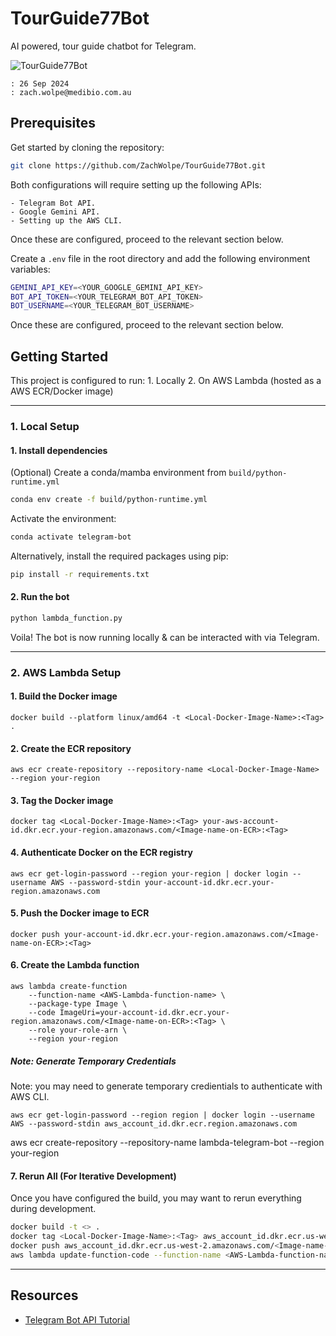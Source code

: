 # TourGuide77Bot

AI powered, tour guide chatbot for Telegram.

![TourGuide77Bot](https://github.com/ZachWolpe/TourGuide77Bot/blob/main/assets/architecture-dark.png)


```
: 26 Sep 2024
: zach.wolpe@medibio.com.au
```

## Prerequisites

Get started by cloning the repository:

```bash
git clone https://github.com/ZachWolpe/TourGuide77Bot.git
```

Both configurations will require setting up the following APIs:

    - Telegram Bot API.
    - Google Gemini API.
    - Setting up the AWS CLI.

Once these are configured, proceed to the relevant section below.

Create a `.env` file in the root directory and add the following environment variables:

```bash
GEMINI_API_KEY=<YOUR_GOOGLE_GEMINI_API_KEY>
BOT_API_TOKEN=<YOUR_TELEGRAM_BOT_API_TOKEN>
BOT_USERNAME=<YOUR_TELEGRAM_BOT_USERNAME>
```

Once these are configured, proceed to the relevant section below.


## Getting Started

This project is configured to run:
    1. Locally
    2. On AWS Lambda (hosted as a AWS ECR/Docker image)


-------------------------
### 1. Local Setup


####  1. Install dependencies

(Optional) Create a conda/mamba environment from `build/python-runtime.yml`

```bash
conda env create -f build/python-runtime.yml
```

Activate the environment:

```bash
conda activate telegram-bot
```

Alternatively, install the required packages using pip:

```bash
pip install -r requirements.txt
```

#### 2. Run the bot

```bash
python lambda_function.py
```

Voila! The bot is now running locally & can be interacted with via Telegram.

-------------------------
### 2. AWS Lambda Setup

#### 1. Build the Docker image

```
docker build --platform linux/amd64 -t <Local-Docker-Image-Name>:<Tag> .
```


#### 2. Create the ECR repository

```
aws ecr create-repository --repository-name <Local-Docker-Image-Name> --region your-region
```


#### 3. Tag the Docker image

```
docker tag <Local-Docker-Image-Name>:<Tag> your-aws-account-id.dkr.ecr.your-region.amazonaws.com/<Image-name-on-ECR>:<Tag>
```

#### 4. Authenticate Docker on the ECR registry
```
aws ecr get-login-password --region your-region | docker login --username AWS --password-stdin your-account-id.dkr.ecr.your-region.amazonaws.com
```


#### 5. Push the Docker image to ECR

```
docker push your-account-id.dkr.ecr.your-region.amazonaws.com/<Image-name-on-ECR>:<Tag>
```


#### 6. Create the Lambda function

```
aws lambda create-function 
    --function-name <AWS-Lambda-function-name> \
    --package-type Image \
    --code ImageUri=your-account-id.dkr.ecr.your-region.amazonaws.com/<Image-name-on-ECR>:<Tag> \
    --role your-role-arn \
    --region your-region
```



##### Note: Generate Temporary Credentials

Note: you may need to generate temporary credientials to authenticate with AWS CLI.

```
aws ecr get-login-password --region region | docker login --username AWS --password-stdin aws_account_id.dkr.ecr.region.amazonaws.com
```


aws ecr create-repository --repository-name lambda-telegram-bot --region your-region


#### 7. Rerun All (For Iterative Development)

Once you have configured the build, you may want to rerun everything during development.

```bash
docker build -t <> .
docker tag <Local-Docker-Image-Name>:<Tag> aws_account_id.dkr.ecr.us-west-2.amazonaws.com/<Image-name-on-ECR>:<Tag>
docker push aws_account_id.dkr.ecr.us-west-2.amazonaws.com/<Image-name-on-ECR>:<Tag>
aws lambda update-function-code --function-name <AWS-Lambda-function-name> --image-uri aws_account_id.dkr.ecr.us-west-2.amazonaws.com/<Image-name-on-ECR>:<Tag> --region your-region
```






----------
## Resources

- [Telegram Bot API Tutorial](https://www.youtube.com/watch?v=vZtm1wuA2yc)



